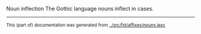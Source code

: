 Noun inflection
The Gothic language nouns inflect in cases.
























* * *
<small>This (part of) documentation was generated from [../src/fst/affixes/nouns.lexc](http://github.com/giellalt/lang-got/blob/main/../src/fst/affixes/nouns.lexc)</small>
